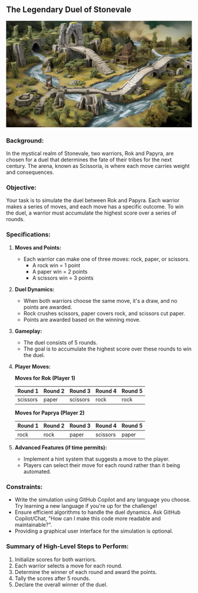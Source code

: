 ## The Legendary Duel of Stonevale

<img src="../../Images/stonevale.png" />

### Background:

In the mystical realm of Stonevale, two warriors, Rok and Papyra, are chosen for a duel that determines the fate of their tribes for the next century. The arena, known as Scissoria, is where each move carries weight and consequences.

### Objective:

Your task is to simulate the duel between Rok and Papyra. Each warrior makes a series of moves, and each move has a specific outcome. To win the duel, a warrior must accumulate the highest score over a series of rounds.

### Specifications:

1. **Moves and Points:**
    - Each warrior can make one of three moves: rock, paper, or scissors.
        - A rock win = 1 point
        - A paper win = 2 points
        - A scissors win = 3 points

1. **Duel Dynamics:**
    - When both warriors choose the same move, it's a draw, and no points are awarded.
    - Rock crushes scissors, paper covers rock, and scissors cut paper.
    - Points are awarded based on the winning move.

1. **Gameplay:**
    - The duel consists of 5 rounds.
    - The goal is to accumulate the highest score over these rounds to win the duel.

1. **Player Moves:**

    **Moves for Rok (Player 1)**

    | Round 1 | Round 2 | Round 3 | Round 4 | Round 5 |
    |---------|---------|---------|---------|---------|
    | scissors    | paper   | scissors| rock    | rock   |

    **Moves for Paprya (Player 2)**

    | Round 1 | Round 2 | Round 3 | Round 4 | Round 5 |
    |---------|---------|---------|---------|---------|
    | rock | rock    | paper   | scissors| paper    |


1. **Advanced Features (if time permits):**
    - Implement a hint system that suggests a move to the player.
    - Players can select their move for each round rather than it being automated.

### Constraints:

- Write the simulation using GitHub Copilot and any language you choose. Try learning a new language if you're up for the challenge!
- Ensure efficient algorithms to handle the duel dynamics. Ask GitHub Copilot/Chat, "How can I make this code more readable and maintainable?".
- Providing a graphical user interface for the simulation is optional.

### Summary of High-Level Steps to Perform:

1. Initialize scores for both warriors.
1. Each warrior selects a move for each round.
1. Determine the winner of each round and award the points.
1. Tally the scores after 5 rounds.
1. Declare the overall winner of the duel.
